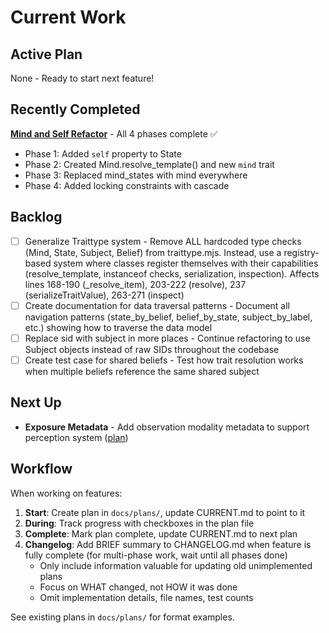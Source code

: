 # Current Work

## Active Plan

None - Ready to start next feature!

## Recently Completed

**[Mind and Self Refactor](docs/plans/archive/mind-self-refactor.md)** - All 4 phases complete ✅
- Phase 1: Added `self` property to State
- Phase 2: Created Mind.resolve_template() and new `mind` trait
- Phase 3: Replaced mind_states with mind everywhere
- Phase 4: Added locking constraints with cascade

## Backlog
- [ ] Generalize Traittype system - Remove ALL hardcoded type checks (Mind, State, Subject, Belief) from traittype.mjs. Instead, use a registry-based system where classes register themselves with their capabilities (resolve_template, instanceof checks, serialization, inspection). Affects lines 168-190 (_resolve_item), 203-222 (resolve), 237 (serializeTraitValue), 263-271 (inspect)
- [ ] Create documentation for data traversal patterns - Document all navigation patterns (state_by_belief, belief_by_state, subject_by_label, etc.) showing how to traverse the data model
- [ ] Replace sid with subject in more places - Continue refactoring to use Subject objects instead of raw SIDs throughout the codebase
- [ ] Create test case for shared beliefs - Test how trait resolution works when multiple beliefs reference the same shared subject

## Next Up

- **Exposure Metadata** - Add observation modality metadata to support perception system ([plan](docs/plans/exposure-metadata.md))

## Workflow

When working on features:

1. **Start**: Create plan in `docs/plans/`, update CURRENT.md to point to it
2. **During**: Track progress with checkboxes in the plan file
3. **Complete**: Mark plan complete, update CURRENT.md to next plan
4. **Changelog**: Add BRIEF summary to CHANGELOG.md when feature is fully complete (for multi-phase work, wait until all phases done)
   - Only include information valuable for updating old unimplemented plans
   - Focus on WHAT changed, not HOW it was done
   - Omit implementation details, file names, test counts

See existing plans in `docs/plans/` for format examples.
